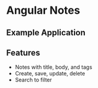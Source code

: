 # Angular Notes
## Example Application


## Features

- Notes with title, body, and tags
- Create, save, update, delete
- Search to filter

